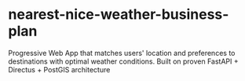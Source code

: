 # nearest-nice-weather-business-plan
Progressive Web App that matches users' location and preferences to destinations with optimal weather conditions. Built on proven FastAPI + Directus + PostGIS architecture

